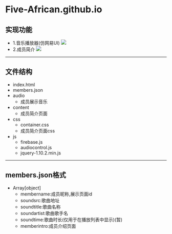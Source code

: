 # Five-African.github.io
## 实现功能
* 1.音乐播放器(仿网易UI)
![](https://github.com/Five-African/Five-African.github.io/raw/master/pic/player.png)
* 2.成员简介
![](https://github.com/Five-African/Five-African.github.io/raw/master/pic/intro.png)

-------
## 文件结构
* index.html
* members.json
* audio
	* 成员展示音乐 
* content
	* 成员简介页面
* css
	* container.css
	* 成员简介页面css
* js
	* firebase.js
	* audiocontrol.js
	* jquery-1.10.2.min.js

-------
## members.json格式
* Array[object]
	* membername:成员昵称,展示页面id
	* soundsrc:歌曲地址
	* soundtitle:歌曲名称
	* soundartist:歌曲歌手名
	* soundtime:歌曲时长(仅用于在播放列表中显示)(暂)
	* memberintro:成员介绍页面
